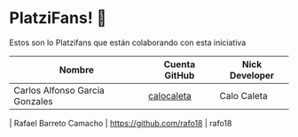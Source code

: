 # PlatziFans! 💚

Estos son lo Platzifans que están colaborando con esta iniciativa

| Nombre | Cuenta GitHub | Nick Developer |
|---|---|---|
| Carlos Alfonso Garcia Gonzales | [calocaleta](https://github.com/calocaleta) | Calo Caleta |

| Rafael Barreto Camacho | https://github.com/rafo18 | rafo18
